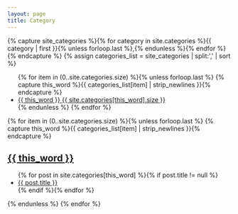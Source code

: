 ```yaml
---
layout: page
title: Category
---
```


{% capture site_categories %}{% for category in site.categories %}{{ category | first }}{% unless forloop.last %},{% endunless %}{% endfor %}{% endcapture %}
{% assign categories_list = site_categories | split:',' | sort %}

<ul class="entry-meta inline-list">
	{% for item in (0..site.categories.size) %}{% unless forloop.last %}
		{% capture this_word %}{{ categories_list[item] | strip_newlines }}{% endcapture %}
			<li><a href="#{{ this_word }}" class="tag">
		    	<span class="term">{{ this_word }}</span>
		        <span class="count">{{ site.categories[this_word].size }}</span>
			</a></li>
		{% endunless %}
	{% endfor %}
</ul>
{% for item in (0..site.categories.size) %}{% unless forloop.last %}
	{% capture this_word %}{{ categories_list[item] | strip_newlines }}{% endcapture %}
		<article>
			<a href="{{site.url}}/categories/{{this_word}}"><h2 id="{{ this_word }}" class="tag-heading">{{ this_word }}</h2></a>
			<ul>
				{% for post in site.categories[this_word] %}{% if post.title != null %}
				<li class="entry-title"><a href="{{ site.url }}{{ post.url }}" title="{{ post.title }}">{{ post.title }}</a></li>
					{% endif %}{% endfor %}
			</ul>
		</article><!-- /.hentry -->
	{% endunless %}
{% endfor %}
